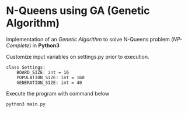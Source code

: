 # N-Queens using GA (Genetic Algorithm)

Implementation of an _Genetic Algorithm_ to solve N-Queens problem (_NP-Complete_) in **Python3**

Customize input variables on settings.py prior to execution.
```
class Settings:
    BOARD_SIZE: int = 16
    POPULATION_SIZE: int = 160
    GENERATION_SIZE: int = 40
```

Execute the program with command below
```bash
python3 main.py
```
